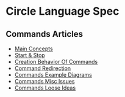 Circle Language Spec
====================

Commands Articles
-----------------

- [Main Concepts](commands-main-concepts.md)
- [Start & Stop](start-and-stop.md)
- [Creation Behavior Of Commands](creation-behavior-of-commands.md)
- [Command Redirection](command-redirection.md)
- [Commands Example Diagrams](commands-example-diagrams.md)
- [Commands Misc Issues](commands-misc-issues.md)
- [Commands Loose Ideas](commands-loose-ideas.md)